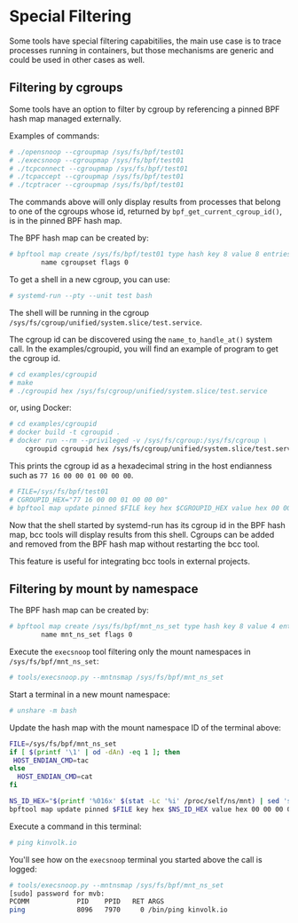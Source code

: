 # Special Filtering

Some tools have special filtering capabitilies, the main use case is to trace
processes running in containers, but those mechanisms are generic and could
be used in other cases as well.

## Filtering by cgroups

Some tools have an option to filter by cgroup by referencing a pinned BPF hash
map managed externally.

Examples of commands:

```sh
# ./opensnoop --cgroupmap /sys/fs/bpf/test01
# ./execsnoop --cgroupmap /sys/fs/bpf/test01
# ./tcpconnect --cgroupmap /sys/fs/bpf/test01
# ./tcpaccept --cgroupmap /sys/fs/bpf/test01
# ./tcptracer --cgroupmap /sys/fs/bpf/test01
```

The commands above will only display results from processes that belong to one
of the cgroups whose id, returned by `bpf_get_current_cgroup_id()`, is in the
pinned BPF hash map.

The BPF hash map can be created by:

```sh
# bpftool map create /sys/fs/bpf/test01 type hash key 8 value 8 entries 128 \
        name cgroupset flags 0
```

To get a shell in a new cgroup, you can use:

```sh
# systemd-run --pty --unit test bash
```

The shell will be running in the cgroup
`/sys/fs/cgroup/unified/system.slice/test.service`.

The cgroup id can be discovered using the `name_to_handle_at()` system call. In
the examples/cgroupid, you will find an example of program to get the cgroup
id.

```sh
# cd examples/cgroupid
# make
# ./cgroupid hex /sys/fs/cgroup/unified/system.slice/test.service
```

or, using Docker:

```sh
# cd examples/cgroupid
# docker build -t cgroupid .
# docker run --rm --privileged -v /sys/fs/cgroup:/sys/fs/cgroup \
	cgroupid cgroupid hex /sys/fs/cgroup/unified/system.slice/test.service
```

This prints the cgroup id as a hexadecimal string in the host endianness such
as `77 16 00 00 01 00 00 00`.

```sh
# FILE=/sys/fs/bpf/test01
# CGROUPID_HEX="77 16 00 00 01 00 00 00"
# bpftool map update pinned $FILE key hex $CGROUPID_HEX value hex 00 00 00 00 00 00 00 00 any
```

Now that the shell started by systemd-run has its cgroup id in the BPF hash
map, bcc tools will display results from this shell. Cgroups can be added and
removed from the BPF hash map without restarting the bcc tool.

This feature is useful for integrating bcc tools in external projects.

## Filtering by mount by namespace

The BPF hash map can be created by:

```sh
# bpftool map create /sys/fs/bpf/mnt_ns_set type hash key 8 value 4 entries 128 \
        name mnt_ns_set flags 0
```

Execute the `execsnoop` tool filtering only the mount namespaces
in `/sys/fs/bpf/mnt_ns_set`:

```sh
# tools/execsnoop.py --mntnsmap /sys/fs/bpf/mnt_ns_set
```

Start a terminal in a new mount namespace:

```sh
# unshare -m bash
```

Update the hash map with the mount namespace ID of the terminal above:

```sh
FILE=/sys/fs/bpf/mnt_ns_set
if [ $(printf '\1' | od -dAn) -eq 1 ]; then
 HOST_ENDIAN_CMD=tac
else
  HOST_ENDIAN_CMD=cat
fi

NS_ID_HEX="$(printf '%016x' $(stat -Lc '%i' /proc/self/ns/mnt) | sed 's/.\{2\}/&\n/g' | $HOST_ENDIAN_CMD)"
bpftool map update pinned $FILE key hex $NS_ID_HEX value hex 00 00 00 00 any
```

Execute a command in this terminal:

```sh
# ping kinvolk.io
```

You'll see how on the `execsnoop` terminal you started above the call is logged:

```sh
# tools/execsnoop.py --mntnsmap /sys/fs/bpf/mnt_ns_set
[sudo] password for mvb:
PCOMM            PID    PPID   RET ARGS
ping             8096   7970     0 /bin/ping kinvolk.io
```
